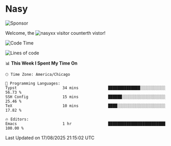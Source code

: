 # Nasy

<!--
<p align="center">
<img height="200" src="https://github-readme-stats.vercel.app/api?username=nasyxx&count_private=true&show_icons=true&theme=dracula&include_all_commits=true"/>
<img height="200" src="https://github-readme-stats.vercel.app/api/top-langs/?username=nasyxx&theme=dracula&hide=html,jupyter+notebook&count_private=true&show_icons=true"/>
</p>

  
----------------
-->

![Sponsor](https://img.shields.io/static/v1.svg?label=Sponsor&message=%E2%9D%A4&logo=GitHub&style=flat&color=pink)
 
Welcome, the ![nasyxx visitor counter](https://count.getloli.com/get/@nasyxx?theme=rule34)th vistor!
 
<!--START_SECTION:waka-->
![Code Time](http://img.shields.io/badge/Code%20Time-4%2C750%20hrs%2023%20mins-blue)

![Lines of code](https://img.shields.io/badge/From%20Hello%20World%20I%27ve%20Written-6.3%20million%20lines%20of%20code-blue)

📊 **This Week I Spent My Time On** 

```text
🕑︎ Time Zone: America/Chicago

💬 Programming Languages: 
Typst                    34 mins             ██████████████░░░░░░░░░░░   56.73 % 
SSH Config               15 mins             ██████░░░░░░░░░░░░░░░░░░░   25.46 % 
TeX                      10 mins             ████░░░░░░░░░░░░░░░░░░░░░   17.82 % 

🔥 Editors: 
Emacs                    1 hr                █████████████████████████   100.00 % 
```


 Last Updated on 17/08/2025 21:15:02 UTC
<!--END_SECTION:waka-->

<!-- ![visitors](https://visitor-badge.laobi.icu/badge?page_id=nasyxx.nasyxx) -->

